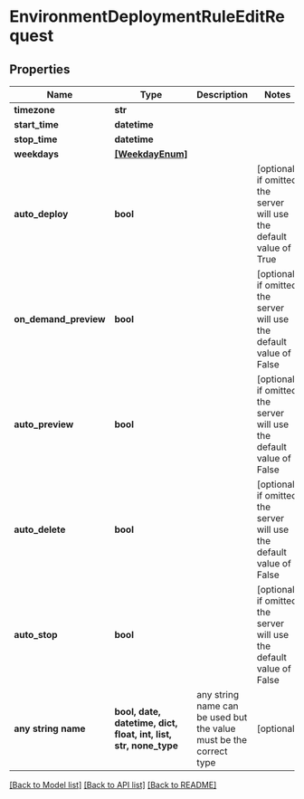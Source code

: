 # EnvironmentDeploymentRuleEditRequest


## Properties
Name | Type | Description | Notes
------------ | ------------- | ------------- | -------------
**timezone** | **str** |  | 
**start_time** | **datetime** |  | 
**stop_time** | **datetime** |  | 
**weekdays** | [**[WeekdayEnum]**](WeekdayEnum.md) |  | 
**auto_deploy** | **bool** |  | [optional]  if omitted the server will use the default value of True
**on_demand_preview** | **bool** |  | [optional]  if omitted the server will use the default value of False
**auto_preview** | **bool** |  | [optional]  if omitted the server will use the default value of False
**auto_delete** | **bool** |  | [optional]  if omitted the server will use the default value of False
**auto_stop** | **bool** |  | [optional]  if omitted the server will use the default value of False
**any string name** | **bool, date, datetime, dict, float, int, list, str, none_type** | any string name can be used but the value must be the correct type | [optional]

[[Back to Model list]](../README.md#documentation-for-models) [[Back to API list]](../README.md#documentation-for-api-endpoints) [[Back to README]](../README.md)


